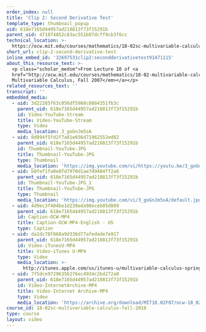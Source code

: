 ```yaml
---
order_index: null
title: 'Clip 2: Second Derivative Test'
template_type: thumbnail_popup
uid: 618e7165d44957ad218813f73f15291b
parent_uid: 471874852c83ac551b87dcff9cb3f6cc
technical_location: >-
  https://ocw.mit.edu/courses/mathematics/18-02sc-multivariable-calculus-fall-2010/2.-partial-derivatives/part-a-functions-of-two-variables-tangent-approximation-and-optimization/session-30-second-derivative-test/clip-2-second-derivative-test
short_url: clip-2-second-derivative-test
inline_embed_id: '32697531clip2:secondderivativetest91471115'
about_this_resource_text: >-
  <p class="scholar_medsm">From Lecture 10 of <a
  href="http://ocw.mit.edu/courses/mathematics/18-02-multivariable-calculus-fall-2007/video-lectures/"><em>18.02
  Multivariable Calculus, Fall 2007</em></a></p>
related_resources_text: ''
transcript: ''
embedded_media:
  - uid: 3d22265f63c056df5988c8884351fb3c
    parent_uid: 618e7165d44957ad218813f73f15291b
    id: Video-YouTube-Stream
    title: Video-YouTube-Stream
    type: Video
    media_location: 3_goGnJm5sA
  - uid: 0d894f5fd2f7a81e656d71962552ed02
    parent_uid: 618e7165d44957ad218813f73f15291b
    id: Thumbnail-YouTube-JPG
    title: Thumbnail-YouTube-JPG
    type: Thumbnail
    media_location: 'https://img.youtube.com/vi/https://youtu.be/3_goGnJm5sA/default.jpg'
  - uid: b8fef1fa0e0fd7970d1ae7d9484ff2a6
    parent_uid: 618e7165d44957ad218813f73f15291b
    id: Thumbnail-YouTube-JPG_1
    title: Thumbnail-YouTube-JPG
    type: Thumbnail
    media_location: 'https://img.youtube.com/vi/3_goGnJm5sA/default.jpg'
  - uid: 4d9ec3f404be1d238eda98eceb05d809
    parent_uid: 618e7165d44957ad218813f73f15291b
    id: Caption-OCW-MP4
    title: Caption-OCW-MP4-English - US
    type: Caption
  - uid: da1dc78f868a9d336d77afedade7e917
    parent_uid: 618e7165d44957ad218813f73f15291b
    id: Video-iTunesU-MP4
    title: Video-iTunes U-MP4
    type: Video
    media_location: >-
      http://itunes.apple.com/us/itunes-u/multivariable-calculus-spring/id354869122
  - uid: 7f5dce97296356276ec4934c2bd272a0
    parent_uid: 618e7165d44957ad218813f73f15291b
    id: Video-InternetArchive-MP4
    title: Video-Internet Archive-MP4
    type: Video
    media_location: 'https://archive.org/download/MIT18.02F07/ocw-18_02-f07-lec10_300k.mp4'
course_id: 18-02sc-multivariable-calculus-fall-2010
type: course
layout: video
---
```

